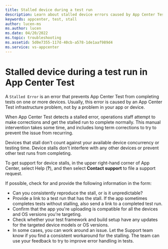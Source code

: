 ```yaml
---
title: Stalled device during a test run
description: Learn about stalled device errors caused by App Center Test infrastructure issues, and how to get help for stalled device test runs.
keywords: appcenter, test, stall
author: lucen-ms
ms.author: lucen
ms.date: 04/20/2022
ms.topic: troubleshooting
ms.assetid: 5d0e7355-117d-40cb-a578-1de1aaf989d4 
ms.service: vs-appcenter
---
```


# Stalled device during a test run in App Center Test

A `Stalled Error` is an error that prevents App Center Test from completing tests on one or more devices. Usually, this error is caused by an App Center Test infrastructure problem, not by a problem in your app or device.

When App Center Test detects a stalled error, operations staff attempt to make corrections and get the stalled run to complete normally. This manual intervention takes some time, and includes long term corrections to try to prevent the issue from recurring.

Devices that stall don't count against your available device concurrency or testing time. Device stalls don't interfere with any other devices or prevent other test runs from completing.

To get support for device stalls, in the upper right-hand corner of App Center, select Help (**?**), and then select **Contact support** to file a support request.

If possible, check for and provide the following information in the form:

- Can you consistently reproduce the stall, or is it unpredictable?
- Provide a link to a test run that has the stall. If the app sometimes completes tests without stalling, also send a link to a completed test run.
- Confirm that the app you're uploading is compatible for all the devices and OS versions you're targeting.
- Check whether your test framework and build setup have any updates for the targeted device models or OS versions.
- In some cases, you can work around an issue. Let the Support team know if you find a consistent workaround for the stalling. The team can use your feedback to try to improve error handling in tests.